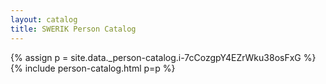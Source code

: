 ```yaml
---
layout: catalog
title: SWERIK Person Catalog
---
```

{% assign p = site.data._person-catalog.i-7cCozgpY4EZrWku38osFxG %}
{% include person-catalog.html p=p %}

